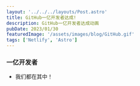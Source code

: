 ```yaml
---
layout: '../../../layouts/Post.astro'
title: GitHub一亿开发者达成!
description: GitHub一亿开发者达成动画
pubDate: 2023/01/30
featuredImage: '/assets/images/blog/GitHub.gif'
tags: ['Netlify', 'Astro']
---
```


### 一亿开发者

- 我们都在其中！
